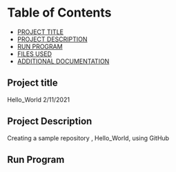 # Table of Contents

- [PROJECT TITLE](#Project-Title)
- [PROJECT DESCRIPTION](#Project-Description)
- [RUN PROGRAM](#Run-program)
- [FILES USED](#files-used)
- [ADDITIONAL DOCUMENTATION](#additional-documentation)

## Project title

Hello_World 2/11/2021

## Project Description

Creating a sample repository , Hello_World,  using GitHub

## Run Program

